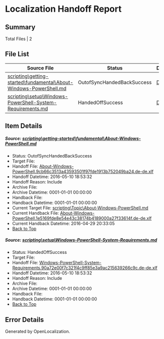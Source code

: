 # <a name='report-top'></a> Localization Handoff Report

## Summary
 Total Files | 2

## File List
 Source File | Status | Details 
 ----------- | ------ | ------- 
 [scripting\getting-started\fundamental\About-Windows-PowerShell.md](https://github.com/PowerShell/powerShell-Docs/blob/641acbd044886a9cc21274e586da59b14c7f5c99/scripting/getting-started/fundamental/About-Windows-PowerShell.md) | OutofSyncHandedBackSuccess | [Details](#71091e76e3f3953ed767ece6f4e098ac53798e4d195)
 [scripting\setup\Windows-PowerShell-System-Requirements.md](https://github.com/PowerShell/powerShell-Docs/blob/50c12356ea83d621fe0a663f7d499ff3ddf7a968/scripting/setup/Windows-PowerShell-System-Requirements.md) | HandedOffSuccess | [Details](#c87643a766a4030af10935ad1d3f5ec51009f7fa226)

## Item Details
##### <a name='71091e76e3f3953ed767ece6f4e098ac53798e4d195'></a> Source: [scripting\getting-started\fundamental\About-Windows-PowerShell.md](https://github.com/PowerShell/powerShell-Docs/blob/641acbd044886a9cc21274e586da59b14c7f5c99/scripting/getting-started/fundamental/About-Windows-PowerShell.md)
* Status: OutofSyncHandedBackSuccess
* Target File: 
* Handoff File: [About-Windows-PowerShell.9cb66c3513a43593501f97fde1913b752049ba24.de-de.xlf](https://github.com/PowerShell/powerShell-Docs.handoff/blob/64038878abf2b2896dbce797d0a8175e1cb7eb35/ol-handoff/PowerShell/powerShell-Docs.de-de/live/About-Windows-PowerShell.9cb66c3513a43593501f97fde1913b752049ba24.de-de.xlf)
* Handoff Datetime: 2016-05-10 18:53:32
* Handoff Reason: Include
* Archive File: 
* Archive Datetime: 0001-01-01 00:00:00
* Handback File: 
* Handback Datetime: 0001-01-01 00:00:00
* Current Target File: [scripting\Topic\About-Windows-PowerShell.md](https://github.com/PowerShell/powerShell-Docs.de-de/blob/d1e7d45b18931fe8122037b38224271aa44290db/scripting/Topic/About-Windows-PowerShell.md)
* Current Handback File: [About-Windows-PowerShell.1e5169fde8e54e43c38174b4189000a27f33614f.de-de.xlf](https://github.com/PowerShell/powerShell-Docs.handback/blob/89446d208f4afa894c858c6e2c0009624b2f5fc6/ol-handback/PowerShell/powerShell-Docs.de-de/live/About-Windows-PowerShell.1e5169fde8e54e43c38174b4189000a27f33614f.de-de.xlf)
* Current Handback Datetime: 2016-04-29 20:33:05
* [Back to Top](#report-top)

##### <a name='c87643a766a4030af10935ad1d3f5ec51009f7fa226'></a> Source: [scripting\setup\Windows-PowerShell-System-Requirements.md](https://github.com/PowerShell/powerShell-Docs/blob/50c12356ea83d621fe0a663f7d499ff3ddf7a968/scripting/setup/Windows-PowerShell-System-Requirements.md)
* Status: HandedOffSuccess
* Target File: 
* Handoff File: [Windows-PowerShell-System-Requirements.90a72e00f7c321f4c9ff85e3a9ac215639266c9c.de-de.xlf](https://github.com/PowerShell/powerShell-Docs.handoff/blob/64038878abf2b2896dbce797d0a8175e1cb7eb35/ol-handoff/PowerShell/powerShell-Docs.de-de/live/Windows-PowerShell-System-Requirements.90a72e00f7c321f4c9ff85e3a9ac215639266c9c.de-de.xlf)
* Handoff Datetime: 2016-05-10 18:53:32
* Handoff Reason: Include
* Archive File: 
* Archive Datetime: 0001-01-01 00:00:00
* Handback File: 
* Handback Datetime: 0001-01-01 00:00:00
* [Back to Top](#report-top)


## Error Details

Generated by OpenLocalization.
